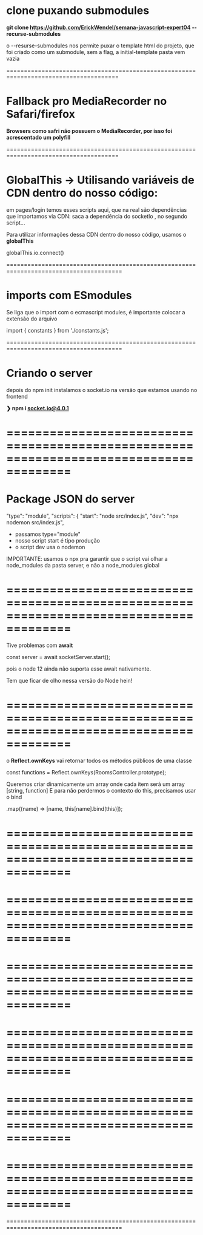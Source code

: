 # clone puxando submodules

**git clone https://github.com/ErickWendel/semana-javascript-expert04 --recurse-submodules**

o --resurse-submodules nos permite puxar o template html do projeto, que foi criado como um submodule, sem a flag, a initial-template pasta vem vazia

======================================================================================

# Fallback pro MediaRecorder no Safari/firefox

**Browsers como safri não possuem o MediaRecorder, por isso foi acrescentado um polyfill**

  <script>
    if (!window.MediaRecorder || !window.navigator.getUserMedia) {
      document.write(
        decodeURI('%3Cscript defer src="./../../deps/polyfill.js">%3C/script>')
      )
    }
  </script>

======================================================================================

# GlobalThis -> Utilisando variáveis de CDN dentro do nosso código:

em pages/login temos esses scripts aqui, que na real são dependências que importamos via CDN:
saca a dependência do socketIo , no segundo script...

  <!-- Scripts -->
  <script src="https://use.fontawesome.com/8604f653a5.js"></script>
  <script src="https://cdnjs.cloudflare.com/ajax/libs/socket.io/4.0.1/socket.io.min.js" integrity="sha512-eVL5Lb9al9FzgR63gDs1MxcDS2wFu3loYAgjIH0+Hg38tCS8Ag62dwKyH+wzDb+QauDpEZjXbMn11blw8cbTJQ==" crossorigin="anonymous"></script>
  <script src="https://cdnjs.cloudflare.com/ajax/libs/peerjs/1.3.2/peerjs.min.js" integrity="sha512-4wTQ8feow93K3qVGVXUGLULDB9eAULiG+xdbaQH8tYZlXxYv9ij+evblXD0EOqmGWT8NBTd1vQGsURvrQzmKeg==" crossorigin="anonymous"></script>

Para utilizar informações dessa CDN dentro do nosso código, usamos o **globalThis**

globalThis.io.connect()

=======================================================================================

# imports com ESmodules

Se liga que o import com o ecmascript modules, é importante colocar a extensão do arquivo

import { constants } from './constants.js';

=======================================================================================

# Criando o server

depois do npm init instalamos o socket.io na versão que estamos usando no frontend

**❯ npm i socket.io@4.0.1**

# =======================================================================================

# Package JSON do server

"type": "module",
"scripts": {
"start": "node src/index.js",
"dev": "npx nodemon src/index.js",

- passamos type="module"
- nosso script start é tipo produção
- o script dev usa o nodemon

IMPORTANTE: usamos o npx pra garantir que o script vai olhar a node_modules da pasta server, e não a node_modules global

# =======================================================================================

Tive problemas com **await**

const server = await socketServer.start();

pois o node 12 ainda não suporta esse await nativamente.

Tem que ficar de olho nessa versão do Node hein!

# =======================================================================================

o **Reflect.ownKeys** vai retornar todos os métodos públicos de uma classe

const functions = Reflect.ownKeys(RoomsController.prototype);

Queremos criar dinamicamente um array onde cada item será um array [string, function]
E para não perdermos o contexto do this, precisamos usar o bind

.map((name) => [name, this[name].bind(this)]);

# =======================================================================================

# =======================================================================================

# =======================================================================================

# =======================================================================================

# =======================================================================================

# =======================================================================================

=======================================================================================
